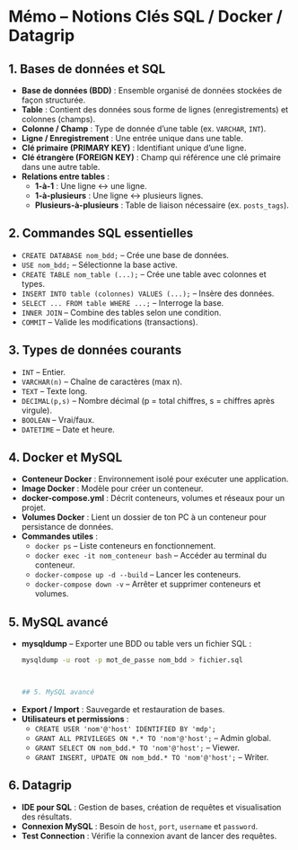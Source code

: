 # Mémo – Notions Clés SQL / Docker / Datagrip

## 1. Bases de données et SQL
- **Base de données (BDD)** : Ensemble organisé de données stockées de façon structurée.  
- **Table** : Contient des données sous forme de lignes (enregistrements) et colonnes (champs).  
- **Colonne / Champ** : Type de donnée d’une table (ex. `VARCHAR`, `INT`).  
- **Ligne / Enregistrement** : Une entrée unique dans une table.  
- **Clé primaire (PRIMARY KEY)** : Identifiant unique d’une ligne.  
- **Clé étrangère (FOREIGN KEY)** : Champ qui référence une clé primaire dans une autre table.  
- **Relations entre tables** :  
  - **1-à-1** : Une ligne ↔ une ligne.  
  - **1-à-plusieurs** : Une ligne ↔ plusieurs lignes.  
  - **Plusieurs-à-plusieurs** : Table de liaison nécessaire (ex. `posts_tags`).  

## 2. Commandes SQL essentielles
- `CREATE DATABASE nom_bdd;` – Crée une base de données.  
- `USE nom_bdd;` – Sélectionne la base active.  
- `CREATE TABLE nom_table (...);` – Crée une table avec colonnes et types.  
- `INSERT INTO table (colonnes) VALUES (...);` – Insère des données.  
- `SELECT ... FROM table WHERE ...;` – Interroge la base.  
- `INNER JOIN` – Combine des tables selon une condition.  
- `COMMIT` – Valide les modifications (transactions).  

## 3. Types de données courants
- `INT` – Entier.  
- `VARCHAR(n)` – Chaîne de caractères (max n).  
- `TEXT` – Texte long.  
- `DECIMAL(p,s)` – Nombre décimal (p = total chiffres, s = chiffres après virgule).  
- `BOOLEAN` – Vrai/faux.  
- `DATETIME` – Date et heure.  

## 4. Docker et MySQL
- **Conteneur Docker** : Environnement isolé pour exécuter une application.  
- **Image Docker** : Modèle pour créer un conteneur.  
- **docker-compose.yml** : Décrit conteneurs, volumes et réseaux pour un projet.  
- **Volumes Docker** : Lient un dossier de ton PC à un conteneur pour persistance de données.  
- **Commandes utiles** :  
  - `docker ps` – Liste conteneurs en fonctionnement.  
  - `docker exec -it nom_conteneur bash` – Accéder au terminal du conteneur.  
  - `docker-compose up -d --build` – Lancer les conteneurs.  
  - `docker-compose down -v` – Arrêter et supprimer conteneurs et volumes.  

## 5. MySQL avancé
- **mysqldump** – Exporter une BDD ou table vers un fichier SQL :  
  ```bash
  mysqldump -u root -p mot_de_passe nom_bdd > fichier.sql



  ## 5. MySQL avancé

- **Export / Import** : Sauvegarde et restauration de bases.  
- **Utilisateurs et permissions** :  
  - `CREATE USER 'nom'@'host' IDENTIFIED BY 'mdp';`  
  - `GRANT ALL PRIVILEGES ON *.* TO 'nom'@'host';` – Admin global.  
  - `GRANT SELECT ON nom_bdd.* TO 'nom'@'host';` – Viewer.  
  - `GRANT INSERT, UPDATE ON nom_bdd.* TO 'nom'@'host';` – Writer.  

## 6. Datagrip

- **IDE pour SQL** : Gestion de bases, création de requêtes et visualisation des résultats.  
- **Connexion MySQL** : Besoin de `host`, `port`, `username` et `password`.  
- **Test Connection** : Vérifie la connexion avant de lancer des requêtes.


